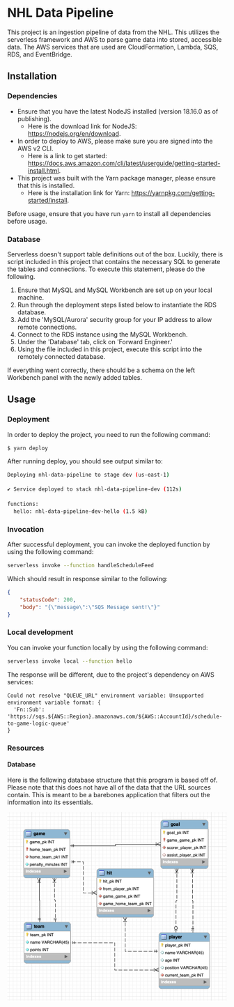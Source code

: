 <!--
title: 'NHL Data Pipeline'
description: 'This project is an ingestion pipeline of data from the NHL. This utilizes the serverless framework
and AWS to parse game data into stored, accessible data. The AWS services that are used are CloudFormation, 
Lambda, SQS, RDS, and EventBridge.'
layout: Doc
framework: v3
platform: AWS
language: nodeJS
priority: 1
authorLink: 'https://github.com/Eli017'
authorName: 'Eli Sokeland'
authorAvatar: 'https://github.com/account'
-->


# NHL Data Pipeline

This project is an ingestion pipeline of data from the NHL. This utilizes the serverless framework
and AWS to parse game data into stored, accessible data. The AWS services that are used are CloudFormation, 
Lambda, SQS, RDS, and EventBridge.

## Installation

### Dependencies

- Ensure that you have the latest NodeJS installed (version 18.16.0 as of publishing).
  - Here is the download link for NodeJS: https://nodejs.org/en/download.
- In order to deploy to AWS, please make sure you are signed into the AWS v2 CLI.
  - Here is a link to get started: https://docs.aws.amazon.com/cli/latest/userguide/getting-started-install.html.
- This project was built with the Yarn package manager, please ensure that this is installed.
  - Here is the installation link for Yarn: https://yarnpkg.com/getting-started/install.

Before usage, ensure that you have run `yarn` to install all dependencies before usage.

### Database

Serverless doesn't support table definitions out of the box. Luckily, there is script included
in this project that contains the necessary SQL to generate the tables and connections. To
execute this statement, please do the following.

1. Ensure that MySQL and MySQL Workbench are set up on your local machine.
2. Run through the deployment steps listed below to instantiate the RDS database.
3. Add the 'MySQL/Aurora' security group for your IP address to allow remote connections.
4. Connect to the RDS instance using the MySQL Workbench.
5. Under the 'Database' tab, click on 'Forward Engineer.'
6. Using the file included in this project, execute this script into the remotely connected database.

If everything went correctly, there should be a schema on the left Workbench panel with the newly added tables.

## Usage

### Deployment

In order to deploy the project, you need to run the following command:

```
$ yarn deploy
```

After running deploy, you should see output similar to:

```bash
Deploying nhl-data-pipeline to stage dev (us-east-1)

✔ Service deployed to stack nhl-data-pipeline-dev (112s)

functions:
  hello: nhl-data-pipeline-dev-hello (1.5 kB)
```

### Invocation

After successful deployment, you can invoke the deployed function by using the following command:

```bash
serverless invoke --function handleScheduleFeed
```

Which should result in response similar to the following:

```json
{
    "statusCode": 200,
    "body": "{\"message\":\"SQS Message sent!\"}"
}
```

### Local development

You can invoke your function locally by using the following command:

```bash
serverless invoke local --function hello
```

The response will be different, due to the project's dependency on AWS services:

```
Could not resolve "QUEUE_URL" environment variable: Unsupported environment variable format: {
  'Fn::Sub': 'https://sqs.${AWS::Region}.amazonaws.com/${AWS::AccountId}/schedule-to-game-logic-queue'
}
```

### Resources

#### Database

Here is the following database structure that this program is based off of.
Please note that this does not have all of the data that the URL sources contain.
This is meant to be a barebones application that filters out the information into its essentials.

![plot](./resources/database-structure.png)
